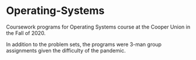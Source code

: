 # Operating-Systems
Coursework programs for Operating Systems course at the Cooper Union in the Fall of 2020. 

In addition to the problem sets, the programs were 3-man group assignments given the difficulty of the pandemic.
